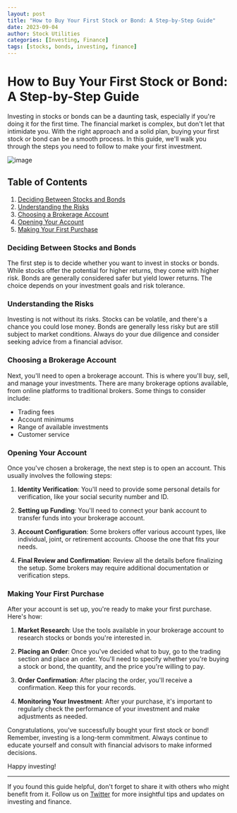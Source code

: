```yaml
---
layout: post
title: "How to Buy Your First Stock or Bond: A Step-by-Step Guide"
date: 2023-09-04
author: Stock Utilities
categories: [Investing, Finance]
tags: [stocks, bonds, investing, finance]
---
```


# How to Buy Your First Stock or Bond: A Step-by-Step Guide

Investing in stocks or bonds can be a daunting task, especially if you're doing it for the first time. The financial market is complex, but don't let that intimidate you. With the right approach and a solid plan, buying your first stock or bond can be a smooth process. In this guide, we'll walk you through the steps you need to follow to make your first investment.

![image](https://github.com/reyou/stock-utilities-blog/assets/6571483/72b1df9d-901a-4ff2-a805-e1ca927d2baf)

## Table of Contents
1. [Deciding Between Stocks and Bonds](#deciding-between-stocks-and-bonds)
2. [Understanding the Risks](#understanding-the-risks)
3. [Choosing a Brokerage Account](#choosing-a-brokerage-account)
4. [Opening Your Account](#opening-your-account)
5. [Making Your First Purchase](#making-your-first-purchase)

### Deciding Between Stocks and Bonds

The first step is to decide whether you want to invest in stocks or bonds. While stocks offer the potential for higher returns, they come with higher risk. Bonds are generally considered safer but yield lower returns. The choice depends on your investment goals and risk tolerance.

### Understanding the Risks

Investing is not without its risks. Stocks can be volatile, and there's a chance you could lose money. Bonds are generally less risky but are still subject to market conditions. Always do your due diligence and consider seeking advice from a financial advisor.

### Choosing a Brokerage Account

Next, you'll need to open a brokerage account. This is where you'll buy, sell, and manage your investments. There are many brokerage options available, from online platforms to traditional brokers. Some things to consider include:

- Trading fees
- Account minimums
- Range of available investments
- Customer service

### Opening Your Account

Once you've chosen a brokerage, the next step is to open an account. This usually involves the following steps:

1. **Identity Verification**: You'll need to provide some personal details for verification, like your social security number and ID.
  
2. **Setting up Funding**: You'll need to connect your bank account to transfer funds into your brokerage account.

3. **Account Configuration**: Some brokers offer various account types, like individual, joint, or retirement accounts. Choose the one that fits your needs.

4. **Final Review and Confirmation**: Review all the details before finalizing the setup. Some brokers may require additional documentation or verification steps.

### Making Your First Purchase

After your account is set up, you're ready to make your first purchase. Here's how:

1. **Market Research**: Use the tools available in your brokerage account to research stocks or bonds you're interested in.
  
2. **Placing an Order**: Once you've decided what to buy, go to the trading section and place an order. You'll need to specify whether you're buying a stock or bond, the quantity, and the price you're willing to pay.

3. **Order Confirmation**: After placing the order, you'll receive a confirmation. Keep this for your records.

4. **Monitoring Your Investment**: After your purchase, it's important to regularly check the performance of your investment and make adjustments as needed.

Congratulations, you've successfully bought your first stock or bond! Remember, investing is a long-term commitment. Always continue to educate yourself and consult with financial advisors to make informed decisions.

Happy investing!

---

If you found this guide helpful, don't forget to share it with others who might benefit from it. Follow us on [Twitter](https://twitter.com/stock_utilities) for more insightful tips and updates on investing and finance.

